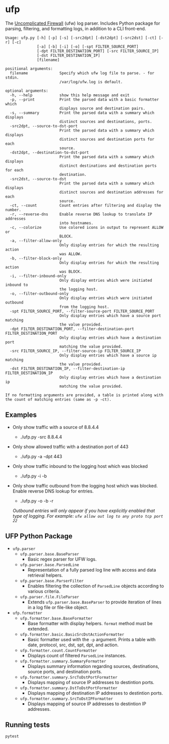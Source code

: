 ufp
===

The [Uncomplicated Firewall](https://help.ubuntu.com/community/UFW "UFW help") (ufw) log parser. Includes Python package for parsing, filtering, and formatting logs, in addition to a CLI front-end.

```
Usage: ufp.py [-h] [-p] [-s] [-src2dpt] [-dst2dpt] [-src2dst] [-ct] [-r] [-c]
              [-a] [-b] [-i] [-o] [-spt FILTER_SOURCE_PORT]
              [-dpt FILTER_DESTINATION_PORT] [-src FILTER_SOURCE_IP]
              [-dst FILTER_DESTINATION_IP]
              [filename]

positional arguments:
  filename              Specify which ufw log file to parse. - for stdin.
                        /var/log/ufw.log is default.

optional arguments:
  -h, --help            show this help message and exit
  -p, --print           Print the parsed data with a basic formatter which
                        displays source and destination pairs.
  -s, --summary         Print the parsed data with a summary which displays
                        distinct sources and destinations, ports.
  -src2dpt, --source-to-dst-port
                        Print the parsed data with a summary which displays
                        distinct sources and destination ports for each
                        source.
  -dst2dpt, --destination-to-dst-port
                        Print the parsed data with a summary which displays
                        distinct destinations and destination ports for each
                        destination.
  -src2dst, --source-to-dst
                        Print the parsed data with a summary which displays
                        distinct sources and destination addresses for each
                        source.
  -ct, --count          Count entries after filtering and display the number.
  -r, --reverse-dns     Enable reverse DNS lookup to translate IP addresses
                        into hostnames.
  -c, --colorize        Use colored icons in output to represent ALLOW or
                        BLOCK.
  -a, --filter-allow-only
                        Only display entries for which the resulting action
                        was ALLOW.
  -b, --filter-block-only
                        Only display entries for which the resulting action
                        was BLOCK.
  -i, --filter-inbound-only
                        Only display entries which were initiated inbound to
                        the logging host.
  -o, --filter-outbound-only
                        Only display entries which were initiated outbound
                        from the logging host.
  -spt FILTER_SOURCE_PORT, --filter-source-port FILTER_SOURCE_PORT
                        Only display entries which have a source port matching
                        the value provided.
  -dpt FILTER_DESTINATION_PORT, --filter-destination-port FILTER_DESTINATION_PORT
                        Only display entries which have a destination port
                        matching the value provided.
  -src FILTER_SOURCE_IP, --filter-source-ip FILTER_SOURCE_IP
                        Only display entries which have a source ip matching
                        the value provided.
  -dst FILTER_DESTINATION_IP, --filter-destination-ip FILTER_DESTINATION_IP
                        Only display entries which have a destination ip
                        matching the value provided.
                   
If no formatting arguments are provided, a table is printed along with
the count of matching entries (same as -p -ct).
```

## Examples

- Only show traffic with a source of 8.8.4.4
  - ./ufp.py -src 8.8.4.4
- Only show allowed traffic with a destination port of 443
  - ./ufp.py -a -dpt 443
- Only show traffic inbound to the logging host which was blocked
  - ./ufp.py -i -b
- Only show traffic outbound from the logging host which was blocked. Enable reverse DNS lookup for entries.
  - ./ufp.py -o -b -r
  
  *Outbound entries will only appear if you have explicitly enabled that type of logging. For example: `ufw allow out log to any proto tcp port 22`*
  
## UFP Python Package
 - `ufp.parser`
   - `ufp.parser.base.BaseParser`
     - Basic regex parser for UFW logs.
   - `ufp.parser.base.ParsedLine`
     - Representation of a fully parsed log line with access and data retrieval helpers.
   - `ufp.parser.base.ParserFilter`
     - Enables filtering the collection of `ParsedLine` objects according to various criteria.
   - `ufp.parser.file.FileParser`
     - Extends `ufp.parser.base.BaseParser` to provide iteration of lines in a log file or file-like object.
 - `ufp.formatter`
   - `ufp.formatter.base.BaseFormatter`
     - Base formatter with display helpers. `format` method must be extended.
   - `ufp.formatter.basic.BasicSrcDstActionFormatter`
     - Basic formatter used with the `-p` argument. Prints a table with date, protocol, src, dst, spt, dpt, and action.
   - `ufp.formatter.count.CountFormatter`
     - Displays count of filtered `ParsedLine` instances.
   - `ufp.formatter.summary.SummaryFormatter`
     - Displays summary information regarding sources, destinations, source ports, and destination ports.
   - `ufp.formatter.summary.SrcToDstPortFormatter`
     - Displays mapping of source IP addresses to destintion ports.
   - `ufp.formatter.summary.DstToDstPortFormatter`
     - Displays mapping of destination IP addresses to destintion ports.
   - `ufp.formatter.summary.SrcToDstIPFormatter`
     - Displays mapping of source IP addresses to destintion IP addresses.

## Running tests
```
pytest
```
